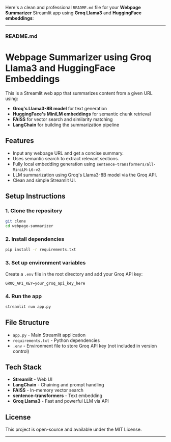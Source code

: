 Here's a clean and professional `README.md` file for your **Webpage Summarizer** Streamlit app using **Groq Llama3** and **HuggingFace embeddings**:

---

### README.md

# Webpage Summarizer using Groq Llama3 and HuggingFace Embeddings

This is a Streamlit web app that summarizes content from a given URL using:

- **Groq's Llama3-8B model** for text generation
- **HuggingFace's MiniLM embeddings** for semantic chunk retrieval
- **FAISS** for vector search and similarity matching
- **LangChain** for building the summarization pipeline

## Features

- Input any webpage URL and get a concise summary.
- Uses semantic search to extract relevant sections.
- Fully local embedding generation using `sentence-transformers/all-MiniLM-L6-v2`.
- LLM summarization using Groq's Llama3-8B model via the Groq API.
- Clean and simple Streamlit UI.

## Setup Instructions

### 1. Clone the repository

```bash
git clone 
cd webpage-summarizer
```

### 2. Install dependencies

```bash
pip install -r requirements.txt
```

### 3. Set up environment variables

Create a `.env` file in the root directory and add your Groq API key:

```env
GROQ_API_KEY=your_groq_api_key_here
```

### 4. Run the app

```bash
streamlit run app.py
```

## File Structure

- `app.py` - Main Streamlit application
- `requirements.txt` - Python dependencies
- `.env` - Environment file to store Groq API key (not included in version control)

## Tech Stack

- **Streamlit** - Web UI
- **LangChain** - Chaining and prompt handling
- **FAISS** - In-memory vector search
- **sentence-transformers** - Text embedding
- **Groq Llama3** - Fast and powerful LLM via API

## License

This project is open-source and available under the MIT License.

---
